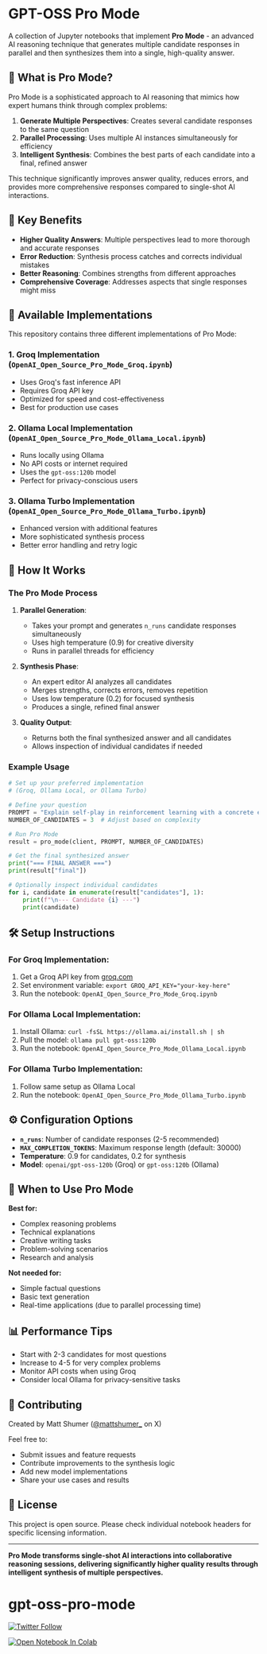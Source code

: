 # GPT-OSS Pro Mode

A collection of Jupyter notebooks that implement **Pro Mode** - an advanced AI reasoning technique that generates multiple candidate responses in parallel and then synthesizes them into a single, high-quality answer.

## 🎯 What is Pro Mode?

Pro Mode is a sophisticated approach to AI reasoning that mimics how expert humans think through complex problems:

1. **Generate Multiple Perspectives**: Creates several candidate responses to the same question
2. **Parallel Processing**: Uses multiple AI instances simultaneously for efficiency
3. **Intelligent Synthesis**: Combines the best parts of each candidate into a final, refined answer

This technique significantly improves answer quality, reduces errors, and provides more comprehensive responses compared to single-shot AI interactions.

## 🚀 Key Benefits

- **Higher Quality Answers**: Multiple perspectives lead to more thorough and accurate responses
- **Error Reduction**: Synthesis process catches and corrects individual mistakes
- **Better Reasoning**: Combines strengths from different approaches
- **Comprehensive Coverage**: Addresses aspects that single responses might miss

## 📁 Available Implementations

This repository contains three different implementations of Pro Mode:

### 1. **Groq Implementation** (`OpenAI_Open_Source_Pro_Mode_Groq.ipynb`)
- Uses Groq's fast inference API
- Requires Groq API key
- Optimized for speed and cost-effectiveness
- Best for production use cases

### 2. **Ollama Local Implementation** (`OpenAI_Open_Source_Pro_Mode_Ollama_Local.ipynb`)
- Runs locally using Ollama
- No API costs or internet required
- Uses the `gpt-oss:120b` model
- Perfect for privacy-conscious users

### 3. **Ollama Turbo Implementation** (`OpenAI_Open_Source_Pro_Mode_Ollama_Turbo.ipynb`)
- Enhanced version with additional features
- More sophisticated synthesis process
- Better error handling and retry logic

## 🔧 How It Works

### The Pro Mode Process

1. **Parallel Generation**: 
   - Takes your prompt and generates `n_runs` candidate responses simultaneously
   - Uses high temperature (0.9) for creative diversity
   - Runs in parallel threads for efficiency

2. **Synthesis Phase**:
   - An expert editor AI analyzes all candidates
   - Merges strengths, corrects errors, removes repetition
   - Uses low temperature (0.2) for focused synthesis
   - Produces a single, refined final answer

3. **Quality Output**:
   - Returns both the final synthesized answer and all candidates
   - Allows inspection of individual candidates if needed

### Example Usage

```python
# Set up your preferred implementation
# (Groq, Ollama Local, or Ollama Turbo)

# Define your question
PROMPT = "Explain self-play in reinforcement learning with a concrete example."
NUMBER_OF_CANDIDATES = 3  # Adjust based on complexity

# Run Pro Mode
result = pro_mode(client, PROMPT, NUMBER_OF_CANDIDATES)

# Get the final synthesized answer
print("=== FINAL ANSWER ===")
print(result["final"])

# Optionally inspect individual candidates
for i, candidate in enumerate(result["candidates"], 1):
    print(f"\n--- Candidate {i} ---")
    print(candidate)
```

## 🛠️ Setup Instructions

### For Groq Implementation:
1. Get a Groq API key from [groq.com](https://groq.com)
2. Set environment variable: `export GROQ_API_KEY="your-key-here"`
3. Run the notebook: `OpenAI_Open_Source_Pro_Mode_Groq.ipynb`

### For Ollama Local Implementation:
1. Install Ollama: `curl -fsSL https://ollama.ai/install.sh | sh`
2. Pull the model: `ollama pull gpt-oss:120b`
3. Run the notebook: `OpenAI_Open_Source_Pro_Mode_Ollama_Local.ipynb`

### For Ollama Turbo Implementation:
1. Follow same setup as Ollama Local
2. Run the notebook: `OpenAI_Open_Source_Pro_Mode_Ollama_Turbo.ipynb`

## ⚙️ Configuration Options

- **`n_runs`**: Number of candidate responses (2-5 recommended)
- **`MAX_COMPLETION_TOKENS`**: Maximum response length (default: 30000)
- **Temperature**: 0.9 for candidates, 0.2 for synthesis
- **Model**: `openai/gpt-oss-120b` (Groq) or `gpt-oss:120b` (Ollama)

## 🎯 When to Use Pro Mode

**Best for:**
- Complex reasoning problems
- Technical explanations
- Creative writing tasks
- Problem-solving scenarios
- Research and analysis

**Not needed for:**
- Simple factual questions
- Basic text generation
- Real-time applications (due to parallel processing time)

## 📊 Performance Tips

- Start with 2-3 candidates for most questions
- Increase to 4-5 for very complex problems
- Monitor API costs when using Groq
- Consider local Ollama for privacy-sensitive tasks

## 🤝 Contributing

Created by Matt Shumer ([@mattshumer_](https://x.com/mattshumer_) on X)

Feel free to:
- Submit issues and feature requests
- Contribute improvements to the synthesis logic
- Add new model implementations
- Share your use cases and results

## 📄 License

This project is open source. Please check individual notebook headers for specific licensing information.

---

**Pro Mode transforms single-shot AI interactions into collaborative reasoning sessions, delivering significantly higher quality results through intelligent synthesis of multiple perspectives.**

# gpt-oss-pro-mode

[![Twitter Follow](https://img.shields.io/twitter/follow/mattshumer_?style=social)](https://x.com/mattshumer_)

[![Open Notebook In Colab](https://colab.research.google.com/assets/colab-badge.svg)](https://colab.research.google.com/drive/1XeYmOHJwACtavCjJM-eOqlPxHgTD2KNP?usp=sharing)